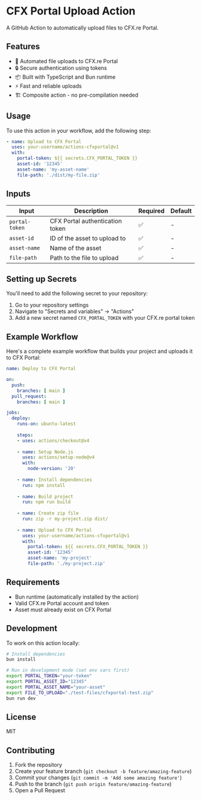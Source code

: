 # CFX Portal Upload Action

A GitHub Action to automatically upload files to CFX.re Portal.

## Features

- 🚀 Automated file uploads to CFX.re Portal
- 🔒 Secure authentication using tokens
- 📦 Built with TypeScript and Bun runtime
- ⚡ Fast and reliable uploads
- 🏗️ Composite action - no pre-compilation needed

## Usage

To use this action in your workflow, add the following step:

```yaml
- name: Upload to CFX Portal
  uses: your-username/actions-cfxportal@v1
  with:
    portal-token: ${{ secrets.CFX_PORTAL_TOKEN }}
    asset-id: '12345'
    asset-name: 'my-asset-name'
    file-path: './dist/my-file.zip'
```

## Inputs

| Input | Description | Required | Default |
|-------|-------------|----------|---------|
| `portal-token` | CFX Portal authentication token | ✅ | - |
| `asset-id` | ID of the asset to upload to | ✅ | - |
| `asset-name` | Name of the asset | ✅ | - |
| `file-path` | Path to the file to upload | ✅ | - |

## Setting up Secrets

You'll need to add the following secret to your repository:

1. Go to your repository settings
2. Navigate to "Secrets and variables" → "Actions"
3. Add a new secret named `CFX_PORTAL_TOKEN` with your CFX.re portal token

## Example Workflow

Here's a complete example workflow that builds your project and uploads it to CFX Portal:

```yaml
name: Deploy to CFX Portal

on:
  push:
    branches: [ main ]
  pull_request:
    branches: [ main ]

jobs:
  deploy:
    runs-on: ubuntu-latest
    
    steps:
    - uses: actions/checkout@v4
    
    - name: Setup Node.js
      uses: actions/setup-node@v4
      with:
        node-version: '20'
    
    - name: Install dependencies
      run: npm install
    
    - name: Build project
      run: npm run build
    
    - name: Create zip file
      run: zip -r my-project.zip dist/
    
    - name: Upload to CFX Portal
      uses: your-username/actions-cfxportal@v1
      with:
        portal-token: ${{ secrets.CFX_PORTAL_TOKEN }}
        asset-id: '12345'
        asset-name: 'my-project'
        file-path: './my-project.zip'
```

## Requirements

- Bun runtime (automatically installed by the action)
- Valid CFX.re Portal account and token
- Asset must already exist on CFX Portal

## Development

To work on this action locally:

```bash
# Install dependencies
bun install

# Run in development mode (set env vars first)
export PORTAL_TOKEN="your-token"
export PORTAL_ASSET_ID="12345"
export PORTAL_ASSET_NAME="your-asset"
export FILE_TO_UPLOAD="./test-files/cfxportal-test.zip"
bun run dev
```

## License

MIT

## Contributing

1. Fork the repository
2. Create your feature branch (`git checkout -b feature/amazing-feature`)
3. Commit your changes (`git commit -m 'Add some amazing feature'`)
4. Push to the branch (`git push origin feature/amazing-feature`)
5. Open a Pull Request

